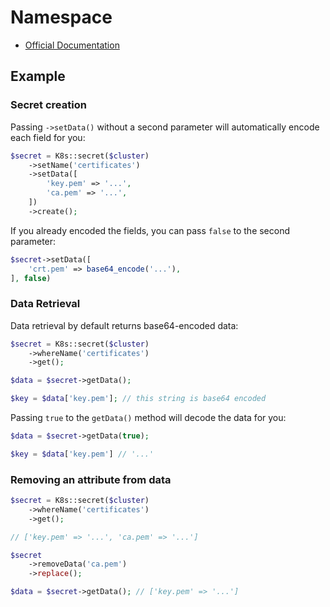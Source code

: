 # Namespace

- [Official Documentation](https://kubernetes.io/docs/concepts/configuration/secret/)

## Example

### Secret creation

Passing `->setData()` without a second parameter will automatically encode each field for you:

```php
$secret = K8s::secret($cluster)
    ->setName('certificates')
    ->setData([
        'key.pem' => '...',
        'ca.pem' => '...',
    ])
    ->create();
```

If you already encoded the fields, you can pass `false` to the second parameter:

```php
$secret->setData([
    'crt.pem' => base64_encode('...'),
], false)
```

### Data Retrieval

Data retrieval by default returns base64-encoded data:

```php
$secret = K8s::secret($cluster)
    ->whereName('certificates')
    ->get();

$data = $secret->getData();

$key = $data['key.pem']; // this string is base64 encoded
```

Passing `true` to the `getData()` method will decode the data for you:

```php
$data = $secret->getData(true);

$key = $data['key.pem'] // '...'
```

### Removing an attribute from data

```php
$secret = K8s::secret($cluster)
    ->whereName('certificates')
    ->get();

// ['key.pem' => '...', 'ca.pem' => '...']

$secret
    ->removeData('ca.pem')
    ->replace();

$data = $secret->getData(); // ['key.pem' => '...']
```
